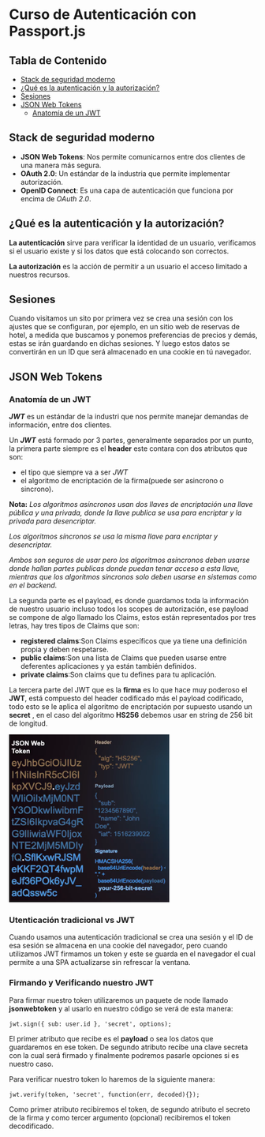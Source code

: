 # Curso de Autenticación con Passport.js

## Tabla de Contenido
- [Stack de seguridad moderno](#Stack-de-seguridad-moderno)
- [¿Qué es la autenticación y la autorización?](#¿Qué-es-la-autenticación-y-la-autorización?)
- [Sesiones](#Sesiones)
- [JSON Web Tokens](#JSON-Web-Tokens)
  - [Anatomía de un JWT](#Anatomía-de-un-JWT)

## Stack de seguridad moderno

- **JSON Web Tokens**: Nos permite comunicarnos entre dos clientes de una manera más segura.
- **OAuth 2.0**: Un estándar de la industria que permite implementar autorización.
- **OpenID Connect**: Es una capa de autenticación que funciona por encima de *OAuth 2.0*.

## ¿Qué es la autenticación y la autorización?

**La autenticación** sirve para verificar la identidad de un usuario, verificamos si el usuario existe y si los datos que está colocando son correctos.

**La autorización** es la acción de permitir a un usuario el acceso limitado a nuestros recursos.

## Sesiones

Cuando visitamos un sito por primera vez se crea una sesión con los ajustes que se configuran, por ejemplo, en un sitio web de reservas de hotel, a medida que buscamos y ponemos preferencias de precios y demás, estas se irán guardando en dichas sesiones. Y luego estos datos se convertirán en un ID que será almacenado en una cookie en tú navegador.

## JSON Web Tokens

### Anatomía de un JWT

***JWT*** es un estándar de la industri que nos permite manejar demandas de información, entre dos clientes.

Un ***JWT*** está formado por 3 partes, generalmente separados por un punto, la primera parte siempre es el **header** este contara con dos atributos que son:
  - el tipo que siempre va a ser *JWT*
  - el algoritmo de encriptación de la firma(puede ser asincrono o sincrono).

**Nota:**
*Los algoritmos asíncronos usan dos llaves de encriptación una llave pública y una privada, donde la llave publica se usa para encriptar y la privada para desencriptar.*

*Los algoritmos síncronos se usa la misma llave para encriptar y desencriptar.*

*Ambos son seguros de usar pero los algoritmos asíncronos deben usarse donde hallan partes publicas donde puedan tenar acceso a esta llave, mientras que los algoritmos síncronos solo deben usarse en sistemas como en el backend.*

La segunda parte es el payload, es donde guardamos toda la información de nuestro usuario incluso todos los scopes de autorización, ese payload se compone de algo llamado los Claims, estos están representados por tres letras, hay tres tipos de Claims que son:

- **registered claims**:Son Claims específicos que ya tiene una definición propia y deben respetarse.
- **public claims**:Son una lista de Claims que pueden usarse entre deferentes aplicaciones y ya están también definidos.
- **private claims**:Son claims que tu defines para tu aplicación.

La tercera parte del JWT que es la **firma** es lo que hace muy poderoso el **JWT**, está compuesto del header codificado más el payload codificado, todo esto se le aplica el algoritmo de encriptación por supuesto usando un **secret** , en el caso del algoritmo **HS256** debemos usar en string de 256 bit de longitud.

<img src="./img/jwt.png" />

### Utenticación tradicional vs JWT

Cuando usamos una autenticación tradicional se crea una sesión y el ID de esa sesión se almacena en una cookie del navegador, pero cuando utilizamos JWT firmamos un token y este se guarda en el navegador el cual permite a una SPA actualizarse sin refrescar la ventana.

### Firmando y Verificando nuestro JWT

Para firmar nuestro token utilizaremos un paquete de node llamado **jsonwebtoken** y al usarlo en nuestro código se verá de esta manera:

```
jwt.sign({ sub: user.id }, 'secret', options);
```

El primer atributo que recibe es el **payload** o sea los datos que guardaremos en ese token. De segundo atributo recibe una clave secreta con la cual será firmado y finalmente podremos pasarle opciones si es nuestro caso.

Para verificar nuestro token lo haremos de la siguiente manera:

```
jwt.verify(token, 'secret', function(err, decoded){});
```

Como primer atributo recibiremos el token, de segundo atributo el secreto de la firma y como tercer argumento (opcional) recibiremos el token decodificado.